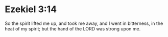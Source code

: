 # Ezekiel 3:14

So the spirit lifted me up, and took me away, and I went in bitterness, in the heat of my spirit; but the hand of the LORD was strong upon me.